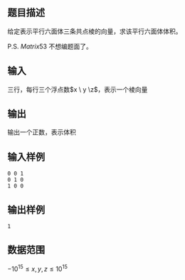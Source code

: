 ## 题目描述

给定表示平行六面体三条共点棱的向量，求该平行六面体体积。

P.S. $Matrix53$ 不想编题面了。

## 输入

三行，每行三个浮点数$x \ y \z$，表示一个棱向量

## 输出

输出一个正数，表示体积

## 输入样例

    0 0 1
    0 1 0
    1 0 0

## 输出样例

    1

## 数据范围

$-10^{15}\leq x,y,z \leq 10^{15}$
